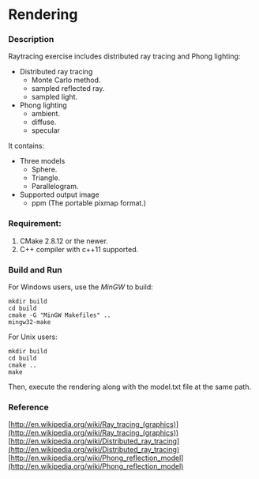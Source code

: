 # Rendering

### Description

Raytracing exercise includes distributed ray tracing and Phong lighting:

- Distributed ray tracing
  - Monte Carlo method.
  - sampled reflected ray.
  - sampled light.
- Phong lighting
  - ambient.
  - diffuse.
  - specular

It contains:

- Three models
  - Sphere.
  - Triangle.
  - Parallelogram.
- Supported output image
  - ppm (The portable pixmap format.)

### Requirement:
1. CMake 2.8.12 or the newer.
2. C++ compiler with c++11 supported.

### Build and Run

For Windows users, use the _MinGW_ to build:

```{.sh}
mkdir build
cd build
cmake -G "MinGW Makefiles" ..
mingw32-make
```

For Unix users:

```{.sh}
mkdir build
cd build
cmake ..
make
```

Then, execute the rendering along with the model.txt file at the same path.

### Reference

[http://en.wikipedia.org/wiki/Ray_tracing_(graphics)](http://en.wikipedia.org/wiki/Ray_tracing_(graphics))
[http://en.wikipedia.org/wiki/Distributed_ray_tracing](http://en.wikipedia.org/wiki/Distributed_ray_tracing)
[http://en.wikipedia.org/wiki/Phong_reflection_model](http://en.wikipedia.org/wiki/Phong_reflection_model)
